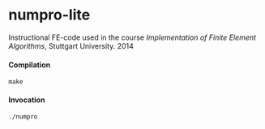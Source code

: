 # numpro-lite

Instructional FE-code used in the course *Implementation of Finite Element Algorithms*, Stuttgart University. 2014

#### Compilation

    make

#### Invocation

    ./numpro
